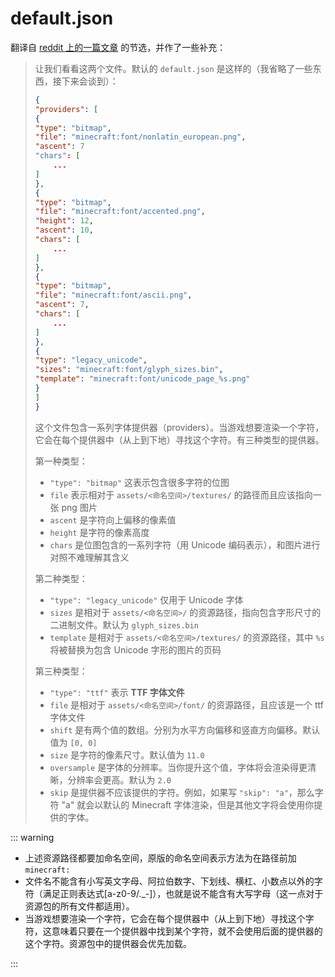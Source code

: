 # default.json

翻译自 [reddit 上的一篇文章](https://www.reddit.com/r/Minecraft/comments/8yjroi/how_to_add_a_ttf_font_to_your_resource_pack/) 的节选，并作了一些补充：

> 让我们看看这两个文件。默认的  `default.json` 是这样的（我省略了一些东西，接下来会谈到）：
>
> ```json
> {
> "providers": [
> {
> "type": "bitmap",
> "file": "minecraft:font/nonlatin_european.png",
> "ascent": 7
> "chars": [
>     ...
> ]
> },
> {
> "type": "bitmap",
> "file": "minecraft:font/accented.png",
> "height": 12,
> "ascent": 10,
> "chars": [
>     ...
> ]
> },
> {
> "type": "bitmap",
> "file": "minecraft:font/ascii.png",
> "ascent": 7,
> "chars": [
>     ...
> ]
> },
> {
> "type": "legacy_unicode",
> "sizes": "minecraft:font/glyph_sizes.bin",
> "template": "minecraft:font/unicode_page_%s.png"
> }
> ]
> }
> ```
>
> 这个文件包含一系列字体提供器（providers）。当游戏想要渲染一个字符，它会在每个提供器中（从上到下地）寻找这个字符。有三种类型的提供器。
>
> 第一种类型：
>
> - `"type": "bitmap"` 这表示包含很多字符的位图
> - `file` 表示相对于 `assets/<命名空间>/textures/` 的路径而且应该指向一张 png 图片
> - `ascent` 是字符向上偏移的像素值
> - `height` 是字符的像素高度
> - `chars` 是位图包含的一系列字符（用 Unicode 编码表示），和图片进行对照不难理解其含义
>
> 第二种类型：
>
> - `"type": "legacy_unicode"` 仅用于 Unicode 字体
> - `sizes` 是相对于 `assets/<命名空间>/` 的资源路径，指向包含字形尺寸的二进制文件。默认为 `glyph_sizes.bin`
> - `template` 是相对于 `assets/<命名空间>/textures/` 的资源路径，其中 `%s` 将被替换为包含 Unicode 字形的图片的页码
>
> 第三种类型：
>
> - `"type": "ttf"` 表示 **TTF 字体文件**
> - `file` 是相对于 `assets/<命名空间>/font/` 的资源路径，且应该是一个 ttf 字体文件
> - `shift` 是有两个值的数组。分别为水平方向偏移和竖直方向偏移。默认值为 `[0, 0]`
> - `size` 是字符的像素尺寸。默认值为 `11.0`
> - `oversample` 是字体的分辨率。当你提升这个值，字体将会渲染得更清晰，分辨率会更高。默认为 `2.0`
> - `skip` 是提供器不应该提供的字符。例如，如果写 `"skip": "a"`，那么字符 "a" 就会以默认的 Minecraft 字体渲染，但是其他文字将会使用你提供的字体。

::: warning

- 上述资源路径都要加命名空间，原版的命名空间表示方法为在路径前加 `minecraft:`
- 文件名不能含有小写英文字母、阿拉伯数字、下划线、横杠、小数点以外的字符（满足正则表达式[a-z0-9/._-]），也就是说不能含有大写字母（这一点对于资源包的所有文件都适用）。
- 当游戏想要渲染一个字符，它会在每个提供器中（从上到下地）寻找这个字符，这意味着只要在一个提供器中找到某个字符，就不会使用后面的提供器的这个字符。资源包中的提供器会优先加载。

:::

<br/><br/><Vssue/>
